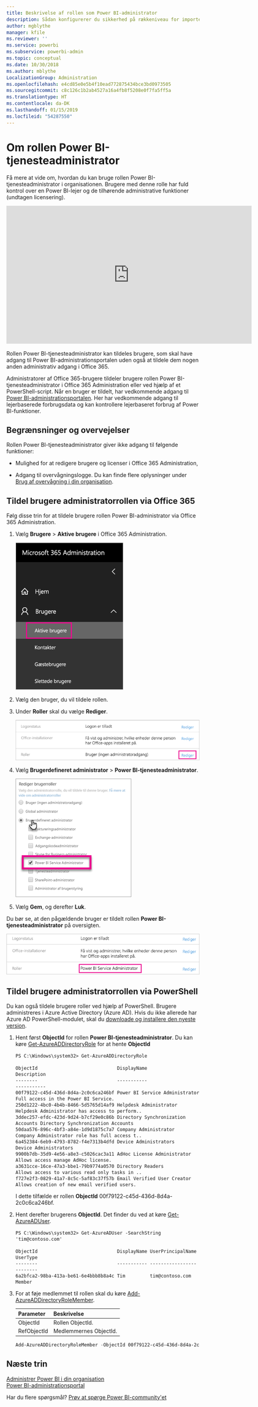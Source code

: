 ```yaml
---
title: Beskrivelse af rollen som Power BI-administrator
description: Sådan konfigurerer du sikkerhed på rækkeniveau for importerede datasæt og DirectQuery i Power BI-tjenesten.
author: mgblythe
manager: kfile
ms.reviewer: ''
ms.service: powerbi
ms.subservice: powerbi-admin
ms.topic: conceptual
ms.date: 10/30/2018
ms.author: mblythe
LocalizationGroup: Administration
ms.openlocfilehash: e4cd85e0e5b4f10ead772875434bce3bd0973505
ms.sourcegitcommit: c8c126c1b2ab4527a16a4fb8f5208e0f7fa5ff5a
ms.translationtype: HT
ms.contentlocale: da-DK
ms.lasthandoff: 01/15/2019
ms.locfileid: "54287550"
---
```

# <a name="understanding-the-power-bi-service-administrator-role"></a>Om rollen Power BI-tjenesteadministrator

Få mere at vide om, hvordan du kan bruge rollen Power BI-tjenesteadministrator i organisationen. Brugere med denne rolle har fuld kontrol over en Power BI-lejer og de tilhørende administrative funktioner (undtagen licensering).

<iframe width="640" height="360" src="https://www.youtube.com/embed/PQRbdJgEm3k?showinfo=0" frameborder="0" allowfullscreen></iframe>

Rollen Power BI-tjenesteadministrator kan tildeles brugere, som skal have adgang til Power BI-administrationsportalen uden også at tildele dem nogen anden administrativ adgang i Office 365.

Administratorer af Office 365-brugere tildeler brugere rollen Power BI-tjenesteadministrator i Office 365 Administration eller ved hjælp af et PowerShell-script. Når en bruger er tildelt, har vedkommende adgang til [Power BI-administrationsportalen](service-admin-portal.md). Her har vedkommende adgang til lejerbaserede forbrugsdata og kan kontrollere lejerbaseret forbrug af Power BI-funktioner.

## <a name="limitations-and-considerations"></a>Begrænsninger og overvejelser

Rollen Power BI-tjenesteadministrator giver ikke adgang til følgende funktioner:

* Mulighed for at redigere brugere og licenser i Office 365 Administration,

* Adgang til overvågningslogge. Du kan finde flere oplysninger under [Brug af overvågning i din organisation](service-admin-auditing.md).

## <a name="assign-users-to-the-admin-role-in-office-365"></a>Tildel brugere administratorrollen via Office 365

Følg disse trin for at tildele brugere rollen Power BI-administrator via Office 365 Administration.

1. Vælg **Brugere** > **Aktive brugere** i Office 365 Administration.

    ![Office 365 Administration](media/service-admin-role/powerbi-admin-users.png)

1. Vælg den bruger, du vil tildele rollen.

1. Under **Roller** skal du vælge **Rediger**.

    ![Rediger roller](media/service-admin-role/powerbi-admin-edit-roles.png)

1. Vælg **Brugerdefineret administrator** > **Power BI-tjenesteadministrator**.

    ![Power BI Service Administrator](media/service-admin-role/powerbi-admin-role.png)

1. Vælg **Gem**, og derefter **Luk**.

Du bør se, at den pågældende bruger er tildelt rollen **Power BI-tjenesteadministrator** på oversigten.

![Roller](media/service-admin-role/powerbi-admin-role-set.png)

## <a name="assign-users-to-the-admin-role-with-powershell"></a>Tildel brugere administratorrollen via PowerShell

Du kan også tildele brugere roller ved hjælp af PowerShell. Brugere administreres i Azure Active Directory (Azure AD). Hvis du ikke allerede har Azure AD PowerShell-modulet, skal du [downloade og installere den nyeste version](https://www.powershellgallery.com/packages/AzureAD/).

1. Hent først **ObjectId** for rollen **Power BI-tjenesteadministrator**. Du kan køre [Get-AzureADDirectoryRole](/powershell/module/azuread/get-azureaddirectoryrole) for at hente **ObjectId**

    ```
    PS C:\Windows\system32> Get-AzureADDirectoryRole

    ObjectId                             DisplayName                        Description
    --------                             -----------                        -----------
    00f79122-c45d-436d-8d4a-2c0c6ca246bf Power BI Service Administrator     Full access in the Power BI Service.
    250d1222-4bc0-4b4b-8466-5d5765d14af9 Helpdesk Administrator             Helpdesk Administrator has access to perform..
    3ddec257-efdc-423d-9d24-b7cf29e0c86b Directory Synchronization Accounts Directory Synchronization Accounts
    50daa576-896c-4bf3-a84e-1d9d1875c7a7 Company Administrator              Company Administrator role has full access t..
    6a452384-6eb9-4793-8782-f4e7313b4dfd Device Administrators              Device Administrators
    9900b7db-35d9-4e56-a8e3-c5026cac3a11 AdHoc License Administrator        Allows access manage AdHoc license.
    a3631cce-16ce-47a3-bbe1-79b9774a0570 Directory Readers                  Allows access to various read only tasks in ..
    f727e2f3-0829-41a7-8c5c-5af83c37f57b Email Verified User Creator        Allows creation of new email verified users.
    ```

    I dette tilfælde er rollen **ObjectId** 00f79122-c45d-436d-8d4a-2c0c6ca246bf.

1. Hent derefter brugerens **ObjectId**. Det finder du ved at køre [Get-AzureADUser](/powershell/module/azuread/get-azureaduser).

    ```
    PS C:\Windows\system32> Get-AzureADUser -SearchString 'tim@contoso.com'

    ObjectId                             DisplayName UserPrincipalName      UserType
    --------                             ----------- -----------------      --------
    6a2bfca2-98ba-413a-be61-6e4bbb8b8a4c Tim         tim@contoso.com        Member
    ```

1. For at føje medlemmet til rollen skal du køre [Add-AzureADDirectoryRoleMember](/powershell/module/azuread/add-azureaddirectoryrolemember).

    | Parameter | Beskrivelse |
    | --- | --- |
    | ObjectId |Rollen ObjectId. |
    | RefObjectId |Medlemmernes ObjectId. |

    ```powershell
    Add-AzureADDirectoryRoleMember -ObjectId 00f79122-c45d-436d-8d4a-2c0c6ca246bf -RefObjectId 6a2bfca2-98ba-413a-be61-6e4bbb8b8a4c
    ```

## <a name="next-steps"></a>Næste trin

[Administrer Power BI i din organisation](service-admin-administering-power-bi-in-your-organization.md)  
[Power BI-administrationsportal](service-admin-portal.md)  

Har du flere spørgsmål? [Prøv at spørge Power BI-community'et](http://community.powerbi.com/)
